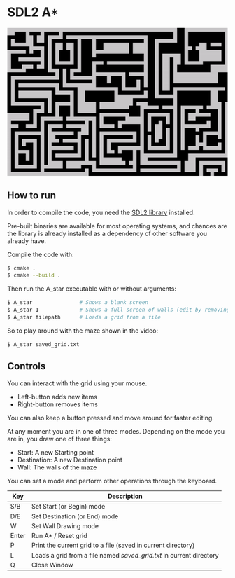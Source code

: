 # SDL2 A*

![A star animation](gifs/astar_maze.gif)


## How to run
In order to compile the code, you need the [SDL2 library](https://wiki.libsdl.org/SDL2/Installation) installed.

Pre-built binaries are available for most operating systems, and chances are the library is already installed as a dependency of other software you already have.

Compile the code with:
```bash
$ cmake .
$ cmake --build .
```

Then run the A_star executable with or without arguments:
```bash
$ A_star               # Shows a blank screen
$ A_star 1             # Shows a full screen of walls (edit by removing rathen then adding)
$ A_star filepath      # Loads a grid from a file
```

So to play around with the maze shown in the video:
```bash
$ A_star saved_grid.txt
```


## Controls
You can interact with the grid using your mouse.

- Left-button adds new items
- Right-button removes items

You can also keep a button pressed and move around for faster editing.

At any moment you are in one of three modes. Depending on the mode you are in, you draw one of three things:
- Start: A new Starting point
- Destination: A new Destination point
- Wall: The walls of the maze

You can set a mode and perform other operations through the keyboard.

| Key | Description |
|-----------|-------------|
|S/B| Set Start (or Begin) mode|
|D/E| Set Destination (or End) mode|
|W| Set Wall Drawing mode |
|Enter|  Run A* / Reset grid |
|P| Print the current grid to a file (saved in current directory) |
|L| Loads a grid from a file named _saved_grid.txt_  in current directory |
|Q| Close Window |
